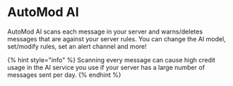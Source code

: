 # AutoMod AI

AutoMod AI scans each message in your server and warns/deletes messages that are against your server rules. You can change the AI model, set/modify rules, set an alert channel and more!

{% hint style="info" %}
Scanning every message can cause high credit usage in the AI service you use if your server has a large number of messages sent per day.
{% endhint %}
